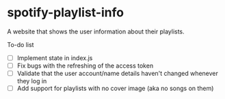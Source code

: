 # spotify-playlist-info
A website that shows the user information about their playlists.

To-do list
- [ ] Implement state in index.js
- [ ] Fix bugs with the refreshing of the access token
- [ ] Validate that the user account/name details haven't changed whenever they log in
- [ ] Add support for playlists with no cover image (aka no songs on them)